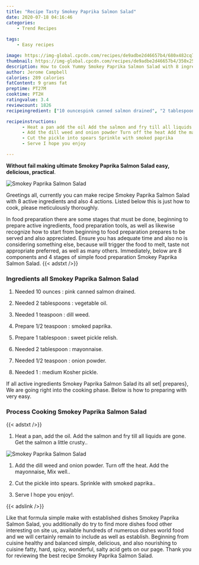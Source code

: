 ```yaml
---
title: "Recipe Tasty Smokey Paprika Salmon Salad"
date: 2020-07-18 04:16:46
categories:
    - Trend Recipes
    
tags:
    - Easy recipes

image: https://img-global.cpcdn.com/recipes/de9adbe2d46657b4/680x482cq70/smokey-paprika-salmon-salad-recipe-main-photo.jpg
thumbnail: https://img-global.cpcdn.com/recipes/de9adbe2d46657b4/350x250cq70/smokey-paprika-salmon-salad-recipe-main-photo.jpg
description: How to Cook Yummy Smokey Paprika Salmon Salad with 8 ingredients and 4 stages of easy cooking.
author: Jerome Campbell
calories: 289 calories
fatContent: 9 grams fat
preptime: PT27M
cooktime: PT2H
ratingvalue: 3.4
reviewcount: 1826
recipeingredient: ["10 ouncespink canned salmon drained", "2 tablespoonsvegetable oil", "1 teaspoondill weed", "1/2 teaspoonsmoked paprika", "1 tablespoonsweet pickle relish", "2 tablespoonmayonnaise", "1/2 teaspoononion powder", "1medium Kosher pickle"]

recipeinstructions: 
      - Heat a pan add the oil Add the salmon and fry till all liquids are gone Get the salmon a little crusty 
      - Add the dill weed and onion powder Turn off the heat Add the mayonnaise Mix well 
      - Cut the pickle into spears Sprinkle with smoked paprika 
      - Serve I hope you enjoy

---
```




**Without fail making ultimate Smokey Paprika Salmon Salad easy, delicious, practical**. 


![Smokey Paprika Salmon Salad](https://img-global.cpcdn.com/recipes/de9adbe2d46657b4/680x482cq70/smokey-paprika-salmon-salad-recipe-main-photo.jpg "Smokey Paprika Salmon Salad")




Greetings all, currently you can make recipe Smokey Paprika Salmon Salad with 8 active ingredients and also 4 actions. Listed below this is just how to cook, please meticulously thoroughly.

In food preparation there are some stages that must be done, beginning to prepare active ingredients, food preparation tools, as well as likewise recognize how to start from beginning to food preparation prepares to be served and also appreciated. Ensure you has adequate time and also no is considering something else, because will trigger the food to melt, taste not appropriate preferred, as well as many others. Immediately, below are 8 components and 4 stages of simple food preparation Smokey Paprika Salmon Salad.
{{< adstxt />}}

### Ingredients all Smokey Paprika Salmon Salad


1. Needed 10 ounces : pink canned salmon drained.

1. Needed 2 tablespoons : vegetable oil.

1. Needed 1 teaspoon : dill weed.

1. Prepare 1/2 teaspoon : smoked paprika.

1. Prepare 1 tablespoon : sweet pickle relish.

1. Needed 2 tablespoon : mayonnaise.

1. Needed 1/2 teaspoon : onion powder.

1. Needed 1 : medium Kosher pickle.



If all active ingredients Smokey Paprika Salmon Salad its all set| prepares}, We are going right into the cooking phase. Below is how to preparing with very easy.

### Process Cooking Smokey Paprika Salmon Salad

{{< adstxt />}}


1. Heat a pan, add the oil. Add the salmon and fry till all liquids are gone. Get the salmon a little crusty..



![Smokey Paprika Salmon Salad](https://img-global.cpcdn.com/steps/0a3e3e6d682a1026/160x128cq70/smokey-paprika-salmon-salad-recipe-step-1-photo.jpg" "Smokey Paprika Salmon Salad")



1. Add the dill weed and onion powder. Turn off the heat. Add the mayonnaise, Mix well..



1. Cut the pickle into spears. Sprinkle with smoked paprika..



1. Serve I hope you enjoy!.





{{< adslink />}}

Like that formula simple make with established dishes Smokey Paprika Salmon Salad, you additionally do try to find more dishes food other interesting on site us, available hundreds of numerous dishes world food and we will certainly remain to include as well as establish. Beginning from cuisine healthy and balanced simple, delicious, and also nourishing to cuisine fatty, hard, spicy, wonderful, salty acid gets on our page. Thank you for reviewing the best recipe Smokey Paprika Salmon Salad.

